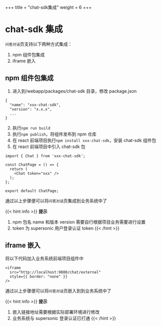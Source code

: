 +++
title = "chat-sdk集成"
weight = 6
+++

# chat-sdk 集成

`问答对话`页支持以下两种方式集成：

1. npm 组件包集成
2. iframe 嵌入

## npm 组件包集成

1. 进入到/webapp/packages/chat-sdk 目录，修改 package.json

```
{
  "name": "xxx-chat-sdk",
  "version": "x.x.x",
  ...
}
```

2. 执行`npm run build`
3. 执行`npm publish`，将组件发布到 npm 仓库
4. 在 react 前端项目执行`npm install xxx-chat-sdk`，安装 chat-sdk 组件包
5. 在 react 前端项目中引入 chat-sdk 包

```
import { Chat } from 'xxx-chat-sdk';

const ChatPage = () => {
  return (
    <Chat token="xxx" />
  );
};

export default ChatPage;
```

通过以上步骤便可以将`问答对话`页集成到业务系统中了

{{< hint info >}}
**提示**

1. npm 包名 name 和版本 version 需要自行根据项目业务需要进行设置
2. token 为 supersonic 用户登录认证 token
   {{< /hint >}}

## iframe 嵌入

将以下代码加入业务系统前端项目组件中

```
<iframe
  src="http://localhost:9080/chat/external"
  style={{ border: "none" }}
/>
```

通过以上步骤便可以将`问答对话`页嵌入到到业务系统中了

{{< hint info >}}
**提示**

1. 嵌入链接地址需要根据实际部署环境进行修改
2. 业务系统与 supersonic 登录认证已打通
   {{< /hint >}}
